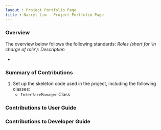 ```yaml
---
layout : Project Portfolio Page
title : Nazryl Lim - Project Portfolio Page
---
```


### Overview
The overview below follows the following standards: 
*Roles (short for ‘in charge of role’): Description*

- 

### Summary of Contributions
1. Set up the skeleton code used in the project, including the following classes:
    * `InterfaceManager` Class

### Contributions to User Guide

### Contributions to Developer Guide
